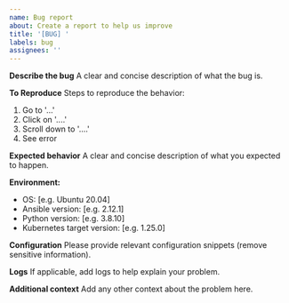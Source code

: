 ```yaml
---
name: Bug report
about: Create a report to help us improve
title: '[BUG] '
labels: bug
assignees: ''
---
```


**Describe the bug**
A clear and concise description of what the bug is.

**To Reproduce**
Steps to reproduce the behavior:
1. Go to '...'
2. Click on '....'
3. Scroll down to '....'
4. See error

**Expected behavior**
A clear and concise description of what you expected to happen.

**Environment:**
- OS: [e.g. Ubuntu 20.04]
- Ansible version: [e.g. 2.12.1]
- Python version: [e.g. 3.8.10]
- Kubernetes target version: [e.g. 1.25.0]

**Configuration**
Please provide relevant configuration snippets (remove sensitive information).

**Logs**
If applicable, add logs to help explain your problem.

**Additional context**
Add any other context about the problem here.
